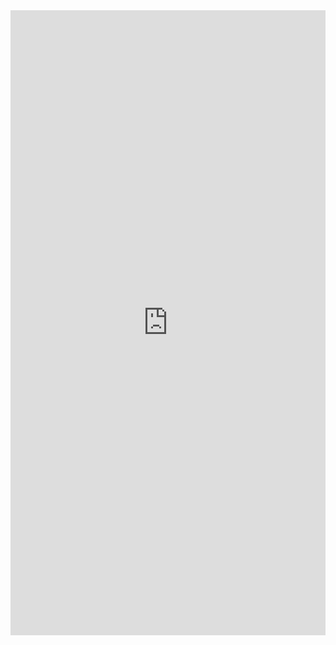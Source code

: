 <iframe width="100%" height="1000" frameborder="0"
  src="https://observablehq.com/embed/4302c0d22ecbb282?cell=*"></iframe>

